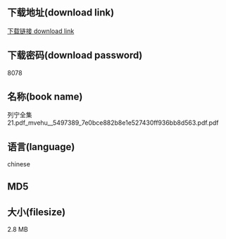 ## 下载地址(download link)
[下载链接 download link](https://tutu365.netlify.app/?s=%E5%88%97%E5%AE%81%E5%85%A8%E9%9B%8621.pdf_mvehu__5497389_7e0bce882b8e1e527430ff936bb8d563.pdf)

## 下载密码(download password)
8078

## 名称(book name)
列宁全集21.pdf_mvehu__5497389_7e0bce882b8e1e527430ff936bb8d563.pdf.pdf

## 语言(language)
chinese

## MD5


## 大小(filesize)
2.8 MB
